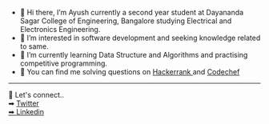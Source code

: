 - 👋 Hi there, I’m Ayush currently a second year student at Dayananda Sagar College of Engineering, Bangalore studying Electrical and Electronics Engineering.
- 👀 I’m interested in software development and seeking knowledge related to same.
- 🌱 I’m currently learning Data Structure and Algorithms and practising competitive programming.
- 🤖 You can find me solving questions on <a href="https://www.hackerrank.com/ayush_akr2019">Hackerrank </a>and <a href="https://www.codechef.com/users/ayukr">Codechef</a> <br>
<hr>
 🤝 Let's connect..<br>
➡︎      <a href="https://twitter.com/__ayushkr__">Twitter<br>
➡︎      <a href="https://www.linkedin.com/in/ayushkumar411"/>Linkedin<br>


<!---
dev-ayushk/dev-ayushk is a ✨ special ✨ repository because its `README.md` (this file) appears on your GitHub profile.
You can click the Preview link to take a look at your changes.
--->
